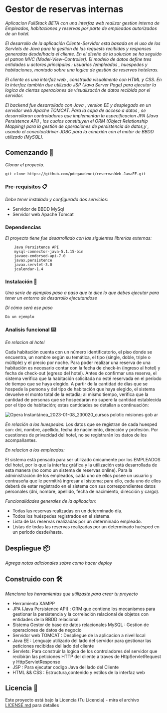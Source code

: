 # Gestor de reservas internas

_Aplicacion FullStack BETA con una interfaz web realizar gestion interna de Empleados, habitaciones y reservas por parte de empleados autorizados de un hotel._

_El desarrollo de la aplicación Cliente-Servidor esta basada en el uso de los Servlets de Java para la gestion de las requests recibidas y responses generadas desde/hacia el cliente. En el diseño de la solucion se ha seguido el patron MVC (Model-View-Controller). El modelo de datos define tres entidades u actores principales : usuarios /empleados , huespedes y habitaciones, montado sobre una logica de gestión de reservas hoteleras._

_El cliente es una interfaz web , construida visualmente con  HTML y CSS. En la interfaz también due utilizado JSP (Java Server Page) para ejecutar la logica de ciertas operaciones de visualizacón de datos recibida por el servidor._

_El backend fue desarrollado con Java , version EE y desplegado en un servidor web Apache TOMCAT. Para la capa de acceso a datos , se desarrollaron controladores que implementan la especificacíon JPA (Java Persistence API) , los cualos constituyen el ORM (Object Relationship Mapping) para la gestión de operaciones de persistencia de datos,y , usando el conector/driver JDBC para la conexión con el motor de BBDD utilizado (MySQL)._


## Comenzando 🚀

_Clonar el proyecto._

``` git clone https://github.com/pdegaudenci/reservasWeb-JavaEE.git ```


### Pre-requisitos 📋

_Debe tener instalado y configurado dos servicios:_

* Servidor de BBDD MySql
* Servidor web Apache Tomcat

### Dependencias

_El proyecto tiene fue desarrollado con las siguientes librerias externas:_
```
	Java Persistence API
	mysql-connector-java-5.1.15-bin
	javaee-endorsed-api-7.0
	javax.persistence
	javax.servlet-3.0
	jcalendar-1.4
```

### Instalación 🔧

_Una serie de ejemplos paso a paso que te dice lo que debes ejecutar para tener un entorno de desarrollo ejecutandose_

_Dí cómo será ese paso_

```
Da un ejemplo
```



### Analisis funcional ⌨️

_En relacion al hotel_

Cada habitación cuenta con un número identificatorio, el piso donde se encuentra, un nombre según su
temática, el tipo (single, doble, triple o múltiple) y el precio por noche.
Para poder realizar una reserva de una habitación es necesario contar con la fecha de check-in (ingreso al
hotel) y fecha de check-out (egreso del hotel). Antes de confirmar una reserva, el sistema  verifica
que la habitación solicitada no esté reservada en el período de tiempo que se haya elegido. 
A partir de la cantidad de días que se hospede la persona y del tipo de habitación que haya elegido, el
sistema devuelve el monto total de la estadía; al mismo tiempo, verifica que la cantidad
de personas que se hospedarán no supere la cantidad establecida por el tipo de habitación; estas
cantidades se detallan a continuación:

![Opera Instantánea_2023-01-08_230020_cursos polotic misiones gob ar](https://user-images.githubusercontent.com/73450522/211221177-e597e5a6-65ab-4b8b-81a3-3778b1b25c2b.png)

_En relación a los huespedes:_
Los datos que se registran de cada huesped son: 
dni, nombre, apellido, fecha de nacimiento, dirección y profesión. Por cuestiones de privacidad del hotel,
no se registrarán los datos de los acompañantes.

_En relacion a los empleados:_

El sistema está pensado para ser utilizado únicamente por los EMPLEADOS del hotel, por lo que la interfaz
gráfica y la utilización está desarrollada de esta manera (no como un sistema de reservas online).
Para la administración de los empleados, cada uno de ellos posee un usuario y contraseña que le
permitirá ingresar al sistema; para ello, cada uno de ellos deberá de estar registrado en el sistema con sus
correspondientes datos personales (dni, nombre, apellido, fecha de nacimiento, dirección y cargo).

_Funcionalidades generales de la aplicacion:_

* Todas las reservas realizadas en un determinado día.
* Todos los huéspedes registrados en el sistema.
* Lista de las reservas realizadas por un determinado empleado.
* Listas de todas las reservas realizadas por un determinado huésped en un período desde/hasta.

## Despliegue 📦

_Agrega notas adicionales sobre como hacer deploy_

## Construido con 🛠️

_Menciona las herramientas que utilizaste para crear tu proyecto_

* Herramienta XAMPP
* JPA (Java Persistence API) :  ORM que contiene los mecanismos para gestionar la persistencia y la correlación relacional de objetos  con entidades de la BBDD relacional. 
* Sistema Gestor de base de datos relacionales MySQL : Gestion de operaciones de datos de negocio
* Servidor web TOMCAT : Despliegue de la aplicacion a nivel local
* Java EE : Lenguaje utilizado del lado del servidor para gestionar las peticiones recibidas del lado del cliente
* Servlets: Para construir la logica de los controladores del servidor que recibirán las peticiones HTTP del cliente a traves de HttpServletRequest y  HttpServletResponse
* JSP : Para ejecutar codigo Java del lado del Cliente
* HTML && CSS : Estructura,contenido y estilos de la interfaz web 


## Licencia 📄

Este proyecto está bajo la Licencia (Tu Licencia) - mira el archivo [LICENSE.md](LICENSE.md) para detalles




